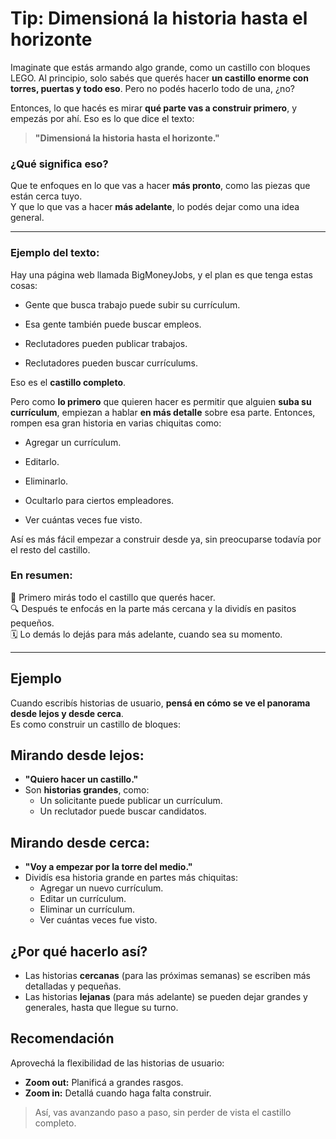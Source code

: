 
# Tip: Dimensioná la historia hasta el horizonte

Imaginate que estás armando algo grande, como un castillo con bloques LEGO. Al principio, solo sabés que querés hacer **un castillo enorme con torres, puertas y todo eso**. Pero no podés hacerlo todo de una, ¿no?

Entonces, lo que hacés es mirar **qué parte vas a construir primero**, y empezás por ahí. Eso es lo que dice el texto:

> **"Dimensioná la historia hasta el horizonte."**

### ¿Qué significa eso?

Que te enfoques en lo que vas a hacer **más pronto**, como las piezas que están cerca tuyo.  
Y que lo que vas a hacer **más adelante**, lo podés dejar como una idea general.

---

### Ejemplo del texto:

Hay una página web llamada BigMoneyJobs, y el plan es que tenga estas cosas:

- Gente que busca trabajo puede subir su currículum.
    
- Esa gente también puede buscar empleos.
    
- Reclutadores pueden publicar trabajos.
    
- Reclutadores pueden buscar currículums.
    

Eso es el **castillo completo**.

Pero como **lo primero** que quieren hacer es permitir que alguien **suba su currículum**, empiezan a hablar **en más detalle** sobre esa parte. Entonces, rompen esa gran historia en varias chiquitas como:

- Agregar un currículum.
    
- Editarlo.
    
- Eliminarlo.
    
- Ocultarlo para ciertos empleadores.
    
- Ver cuántas veces fue visto.
    

Así es más fácil empezar a construir desde ya, sin preocuparse todavía por el resto del castillo.

### En resumen:

🧱 Primero mirás todo el castillo que querés hacer.  
🔍 Después te enfocás en la parte más cercana y la dividís en pasitos pequeños.  
🗓 Lo demás lo dejás para más adelante, cuando sea su momento.


---

## Ejemplo

Cuando escribís historias de usuario, **pensá en cómo se ve el panorama desde lejos y desde cerca**.  
Es como construir un castillo de bloques:

## Mirando desde lejos:
- **"Quiero hacer un castillo."**
- Son **historias grandes**, como:
  - Un solicitante puede publicar un currículum.
  - Un reclutador puede buscar candidatos.

## Mirando desde cerca:
- **"Voy a empezar por la torre del medio."**
- Dividís esa historia grande en partes más chiquitas:
  - Agregar un nuevo currículum.
  - Editar un currículum.
  - Eliminar un currículum.
  - Ver cuántas veces fue visto.

## ¿Por qué hacerlo así?
- Las historias **cercanas** (para las próximas semanas) se escriben más detalladas y pequeñas.
- Las historias **lejanas** (para más adelante) se pueden dejar grandes y generales, hasta que llegue su turno.

## Recomendación
Aprovechá la flexibilidad de las historias de usuario:
- **Zoom out:** Planificá a grandes rasgos.
- **Zoom in:** Detallá cuando haga falta construir.

> Así, vas avanzando paso a paso, sin perder de vista el castillo completo.

